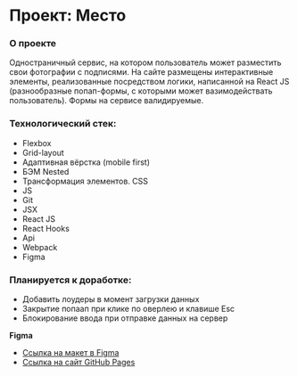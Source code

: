 # Проект: Место

### О проекте
Одностраничный сервис, на котором пользователь может разместить свои фотографии с подписями. На сайте размещены интерактивные элементы, реализованные посредством логики, написанной на React JS (разнообразные попап-формы, с которыми может вазимодействать пользователь). Формы на сервисе валидируемые.

### Технологический стек:

* Flexbox
* Grid-layout
* Адаптивная вёрстка (mobile first)
* БЭМ Nested
* Трансформация элементов. CSS
* JS
* Git
* JSX
* React JS
* React Hooks
* Api
* Webpack
* Figma

### Планируется к доработке:
* Добавить лоудеры в момент загрузки данных 
* Закрытие попаап при клике по оверлею и клавише Esc
* Блокирование ввода при отправке данных на сервер

**Figma**

* [Ссылка на макет в Figma](https://www.figma.com/file/2cn9N9jSkmxD84oJik7xL7/JavaScript.-Sprint-4?node-id=0%3A1)
* [Ссылка на сайт GitHub Pages](https://vadimekler.github.io/mesto-react/)


